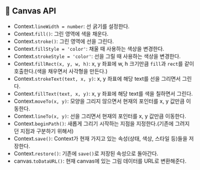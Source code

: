## 📌 Canvas API

- Context.`lineWidth = number`: 선 굵기를 설정한다.
- Context.`fill()`: 그린 영역에 색을 채운다.
- Context.`stroke()`: 그린 영역에 선을 그린다.
- Context.`fillStyle = 'color'`: 채울 때 사용하는 색상을 변경한다.
- Context.`strokeStyle = 'color'`: 선을 그릴 때 사용하는 색상을 변경한다.
- Context.`fillRect(x, y, w, h)`: x, y 좌표에 w, h 크기만큼 `fill`과 `rect`를 같이 호출한다.(색을 채우면서 사각형을 만든다.)
- Context.`strokeText(text, x, y)`: x, y 좌표에 해당 text를 선을 그리면서 그린다.
- Context.`fillText(text, x, y)`: x, y 좌표에 해당 text를 색을 칠하면서 그린다.
- Context.`moveTo(x, y)`: 모양을 그리지 않으면서 현재의 포인터를 x, y 값만큼 이동한다.
- Context.`lineTo(x, y)`: 선을 그리면서 현재의 포인터를 x, y 값만큼 이동한다.
- Context.`beginPath()`: 새롭게 그리기 시작하는 지점을 지정한다.(기존에 그려지던 지점과 구분하기 위해서)
- Context.`save()`: Context가 현재 가지고 있는 속성(상태, 색상, 스타일 등)들을 저장한다.
- Context.`restore()`: 기존에 `save()`로 저장된 속성으로 돌아간다.
- canvas.`toDataURL()`: 현재 canvas에 있는 그림 데이터를 URL로 변환해준다.
